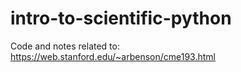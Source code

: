 # intro-to-scientific-python
Code and notes related to: https://web.stanford.edu/~arbenson/cme193.html
